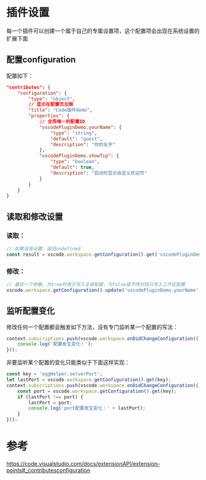 # 插件设置

每一个插件可以创建一个属于自己的专属设置项，这个配置项会出现在系统设置的扩展下面

## 配置configuration

配置如下：

```json
"contributes": {
	"configuration": {
		"type": "object",
		// 显示在配置页左侧
		"title": "Code插件demo",
		"properties": {
			// 全局唯一的配置ID
			"vscodePluginDemo.yourName": {
				"type": "string",
				"default": "guest",
				"description": "你的名字"
			},
			"vscodePluginDemo.showTip": {
				"type": "boolean",
				"default": true,
				"description": "启动时显示自定义欢迎页"
			}
		}
	}
}
```

## 读取和修改设置

### 读取：

```js
// 如果没有设置，返回undefined
const result = vscode.workspace.getConfiguration().get('vscodePluginDemo.yourName ');
```

### 修改：

```js
// 最后一个参数，为true时表示写入全局配置，为false或不传时则只写入工作区配置
vscode.workspace.getConfiguration().update('vscodePluginDemo.yourName', '前端艺术家', true);
```

## 监听配置变化

修改任何一个配置都会触发如下方法，没有专门监听某一个配置的写法：

```js
context.subscriptions.push(vscode.workspace.onDidChangeConfiguration(() => {
	console.log('配置发生变化！');
}));
```

非要监听某个配置的变化只能类似于下面这样实现：

```js
const key = 'eggHelper.serverPort';
let lastPort = vscode.workspace.getConfiguration().get(key);
context.subscriptions.push(vscode.workspace.onDidChangeConfiguration(() => {
	const port = vscode.workspace.getConfiguration().get(key);
	if (lastPort !== port) {
		lastPort = port;
		console.log('port配置发生变化：' + lastPort);
	}
}));
```

# 参考

<https://code.visualstudio.com/docs/extensionAPI/extension-points#_contributesconfiguration>

